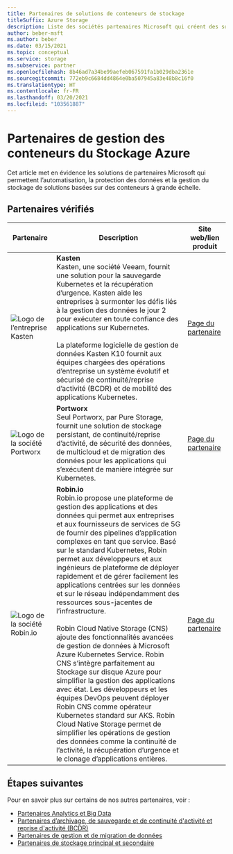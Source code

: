 ```yaml
---
title: Partenaires de solutions de conteneurs de stockage
titleSuffix: Azure Storage
description: Liste des sociétés partenaires Microsoft qui créent des solutions client pour les conteneurs avec stockage Azure
author: beber-msft
ms.author: beber
ms.date: 03/15/2021
ms.topic: conceptual
ms.service: storage
ms.subservice: partner
ms.openlocfilehash: 8b46ad7a34be99aefeb067591fa1b029dba2361e
ms.sourcegitcommit: 772eb9c6684dd4864e0ba507945a83e48b8c16f0
ms.translationtype: HT
ms.contentlocale: fr-FR
ms.lasthandoff: 03/20/2021
ms.locfileid: "103561887"
---
```

# <a name="azure-storage-container-management-partners"></a>Partenaires de gestion des conteneurs du Stockage Azure

Cet article met en évidence les solutions de partenaires Microsoft qui permettent l’automatisation, la protection des données et la gestion du stockage de solutions basées sur des conteneurs à grande échelle.

## <a name="verified-partners"></a>Partenaires vérifiés

| Partenaire | Description | Site web/lien produit |
| ------- | ----------- | -------------------- |
| ![Logo de l’entreprise Kasten](./media/kasten-logo.png) |**Kasten**<br>Kasten, une société Veeam, fournit une solution pour la sauvegarde Kubernetes et la récupération d’urgence. Kasten aide les entreprises à surmonter les défis liés à la gestion des données le jour 2 pour exécuter en toute confiance des applications sur Kubernetes.<br><br>La plateforme logicielle de gestion de données Kasten K10 fournit aux équipes chargées des opérations d’entreprise un système évolutif et sécurisé de continuité/reprise d’activité (BCDR) et de mobilité des applications Kubernetes.|[Page du partenaire](https://docs.kasten.io/latest/install/azure/azure.html)|
| ![Logo de la société Portworx](./media/portworx-logo.png) |**Portworx**<br>Seul Portworx, par Pure Storage, fournit une solution de stockage persistant, de continuité/reprise d’activité, de sécurité des données, de multicloud et de migration des données pour les applications qui s’exécutent de manière intégrée sur Kubernetes.|[Page du partenaire](https://portworx.com/azure/)|
| ![<n/>Logo de la société Robin.io](./media/robin-logo.png) |**<n/>Robin.io**<br>Robin.io propose une plateforme de gestion des applications et des données qui permet aux entreprises et aux fournisseurs de services de 5G de fournir des pipelines d’application complexes en tant que service. Basé sur le standard Kubernetes, Robin permet aux développeurs et aux ingénieurs de plateforme de déployer rapidement et de gérer facilement les applications centrées sur les données et sur le réseau indépendamment des ressources sous-jacentes de l’infrastructure.<br><br>Robin Cloud Native Storage (CNS) ajoute des fonctionnalités avancées de gestion de données à Microsoft Azure Kubernetes Service. Robin CNS s’intègre parfaitement au Stockage sur disque Azure pour simplifier la gestion des applications avec état. Les développeurs et les équipes DevOps peuvent déployer Robin CNS comme opérateur Kubernetes standard sur AKS. Robin Cloud Native Storage permet de simplifier les opérations de gestion des données comme la continuité de l’activité, la récupération d’urgence et le clonage d’applications entières. |[Page du partenaire](https://robin.io/robin-cloud-native-storage-for-microsoft-aks/)|

## <a name="next-steps"></a>Étapes suivantes

Pour en savoir plus sur certains de nos autres partenaires, voir :

- [Partenaires Analytics et Big Data](..\analytics\partner-overview.md)
- [Partenaires d’archivage, de sauvegarde et de continuité d'activité et reprise d'activité (BCDR)](..\backup-archive-disaster-recovery\partner-overview.md)
- [Partenaires de gestion et de migration de données](..\data-management\partner-overview.md)
- [Partenaires de stockage principal et secondaire](..\primary-secondary-storage\partner-overview.md)